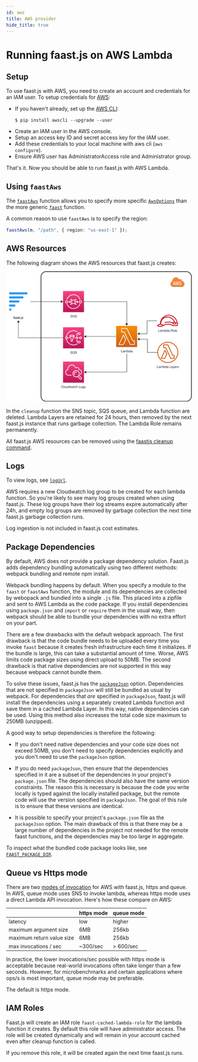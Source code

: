 ```yaml
---
id: aws
title: AWS provider
hide_title: true
---
```


# Running faast.js on AWS Lambda

## Setup

To use faast.js with AWS, you need to create an account and credentials for an IAM user. To setup credentials for [AWS](https://docs.aws.amazon.com/cli/latest/userguide/cli-chap-getting-started.html):

-   If you haven't already, set up the [AWS CLI](https://docs.aws.amazon.com/cli/latest/userguide/installing.html):
    ```shell
    $ pip install awscli --upgrade --user
    ```
-   Create an IAM user in the AWS console.
-   Setup an access key ID and secret access key for the IAM user.
-   Add these credentials to your local machine with aws cli (`aws configure`).
-   Ensure AWS user has AdministratorAccess role and Administrator group.

That's it. Now you should be able to run faast.js with AWS Lambda.

## Using `faastAws`

The [`faastAws`](./api/faastjs.faastaws.md) function allows you to specify more specific [`AwsOptions`](./api/faastjs.awsoptions.md) than the more generic [`faast`](./api/faastjs.faast.md) function.

A common reason to use `faastAws` is to specify the region:

```typescript
faastAws(m, "/path", { region: "us-east-1" });
```

## AWS Resources

The following diagram shows the AWS resources that faast.js creates:

![faastjs-architecture-aws](./assets/faastjs-architecture-aws.svg "faast.js architecture for aws")

In the `cleanup` function the SNS topic, SQS queue, and Lambda function are deleted. Lambda Layers are retained for 24 hours, then removed by the next faast.js instance that runs garbage collection. The Lambda Role remains permanently.

All faast.js AWS resources can be removed using the [faastjs cleanup command](./01-introduction#cleanup-command).

## Logs

To view logs, see [`logUrl`](./api/faastjs.faastmodule.logurl.md).

AWS requires a new Cloudwatch log group to be created for each lambda function. So you're likely to see many log groups created when using faast.js. These log groups have their log streams expire automatically after 24h, and empty log groups are removed by garbage collection the next time faast.js garbage collection runs.

Log ingestion is not included in faast.js cost estimates.

## Package Dependencies

By default, AWS does not provide a package dependency solution. Faast.js adds dependency bundling automatically using two different methods: webpack bundling and remote npm install.

Webpack bundling happens by default. When you specify a module to the `faast` or `faastAws` function, the module and its dependencies are collected by webopack and bundled into a single `.js` file. This placed into a zipfile and sent to AWS Lambda as the code package. If you install dependencies using `package.json` and `import` or `require` them in the usual way, then webpack should be able to bundle your dependencies with no extra effort on your part.

There are a few drawbacks with the default webpack approach. The first drawback is that the code bundle needs to be uploaded every time you invoke `faast` because it creates fresh infrastructure each time it initializes. If the bundle is large, this can take a substantial amount of time. Worse, AWS limits code package sizes using direct upload to 50MB. The second drawback is that native dependencies are not supported in this way because webpack cannot bundle them.

To solve these issues, faast.js has the [`packageJson`](./api/faastjs.commonoptions.packagejson.md) option. Dependencies that are not specified in `packageJson` will still be bundled as usual by webpack. For dependencies that _are_ specified in `packageJson`, faast.js will install the dependencies using a separately created Lambda function and save them in a cached Lambda Layer. In this way, native dependencies can be used. Using this method also increases the total code size maximum to 250MB (unzipped).

A good way to setup dependencies is therefore the following:

-   If you don't need native dependencies and your code size does not exceed 50MB, you don't need to specify dependencies explicitly and you don't need to use the `packageJson` option.

-   If you do need `packageJson`, then ensure that the dependencies specified in it are a subset of the dependencies in your project's `package.json` file. The dependencies should also have the same version constraints. The reason this is necessary is because the code you write locally is typed against the locally installed package, but the remote code will use the version specified in `packageJson`. The goal of this rule is to ensure that these versions are identical.

-   It is possible to specify your project's `package.json` file as the `packageJson` option. The main drawback of this is that there may be a large number of dependencies in the project not needed for the remote faast functions, and the dependencies may be too large in aggregate.

To inspect what the bundled code package looks like, see [`FAAST_PACKAGE_DIR`](./02-development-workflow#understanding-code-bundles-with-faast_package_dir).

## Queue vs Https mode

There are two [modes of invocation](./api/faastjs.commonoptions.mode.md) for AWS with faast.js, https and queue. In AWS, queue mode uses SNS to invoke lambda, whereas https mode uses a direct Lambda API invocation. Here's how these compare on AWS:

|                           | https mode | queue mode |
| ------------------------- | ---------- | ---------- |
| latency                   | low        | higher     |
| maximum argument size     | 6MB        | 256kb      |
| maximum return value size | 6MB        | 256kb      |
| max invocations / sec     | ~300/sec   | > 600/sec  |

In practice, the lower invocations/sec possible with https mode is acceptable because real-world invocations often take longer than a few seconds. However, for microbenchmarks and certain applications where ops/s is most important, queue mode may be preferable.

The default is https mode.

## IAM Roles

Faast.js will create an IAM role `faast-cached-lambda-role` for the lambda function it creates. By default this role will have administrator access. The role will be created dynamically and will remain in your account cached even after cleanup function is called.

If you remove this role, it will be created again the next time faast.js runs.
